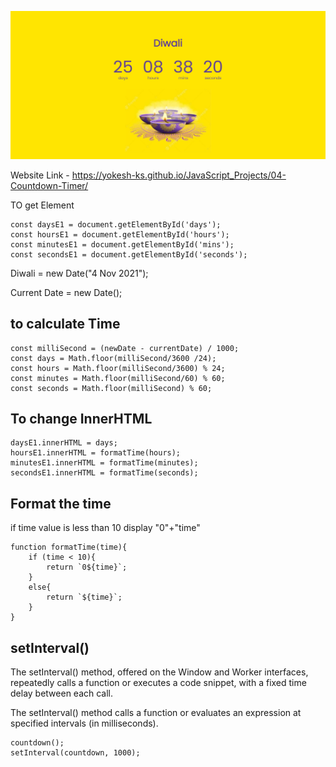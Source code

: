 ![Screenshot of Countdown Timer](screenshot-Countdown-timer.png)

Website Link - https://yokesh-ks.github.io/JavaScript_Projects/04-Countdown-Timer/

TO get Element
```
const daysE1 = document.getElementById('days');
const hoursE1 = document.getElementById('hours');
const minutesE1 = document.getElementById('mins');
const secondsE1 = document.getElementById('seconds');
```

Diwali = new Date("4 Nov 2021");

Current Date = new Date();

## to calculate Time
```
const milliSecond = (newDate - currentDate) / 1000;
const days = Math.floor(milliSecond/3600 /24);
const hours = Math.floor(milliSecond/3600) % 24;
const minutes = Math.floor(milliSecond/60) % 60;
const seconds = Math.floor(milliSecond) % 60;
```

## To change InnerHTML
```
daysE1.innerHTML = days;
hoursE1.innerHTML = formatTime(hours);
minutesE1.innerHTML = formatTime(minutes);
secondsE1.innerHTML = formatTime(seconds);
```

## Format the time
if time value is less than 10 display "0"+"time"
```
function formatTime(time){
    if (time < 10){
        return `0${time}`;
    }
    else{
        return `${time}`;
    }
}
```

## setInterval()
The setInterval() method, offered on the Window and Worker interfaces, repeatedly calls a function or executes a code snippet, with a fixed time delay between each call.

The setInterval() method calls a function or evaluates an expression at specified intervals (in milliseconds).

```
countdown();
setInterval(countdown, 1000);
```

